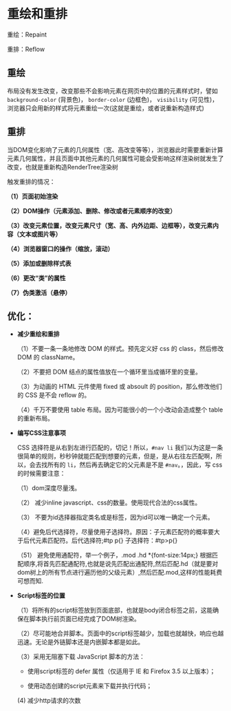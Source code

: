 # 重绘和重排

重绘：Repaint

重排：Reflow

## 重绘

布局没有发生改变，改变那些不会影响元素在网页中的位置的元素样式时，譬如 `background-color` \(背景色\)， `border-color` \(边框色\)， `visibility` \(可见性\)，浏览器只会用新的样式将元素重绘一次\(这就是重绘，或者说重新构造样式\)

## 重排

当DOM变化影响了元素的几何属性（宽、高改变等等），浏览器此时需要重新计算元素几何属性，并且页面中其他元素的几何属性可能会受影响这样渲染树就发生了改变，也就是重新构造RenderTree渲染树

触发重排的情况：

**（1）页面初始渲染**

**（2）DOM操作（元素添加、删除、修改或者元素顺序的改变）**

**（3）改变元素位置，改变元素尺寸（宽、高、内外边距、边框等），改变元素内容（文本或图片等）**

**（4）浏览器窗口的操作（缩放，滚动）**

**（5）添加或删除样式表**

**（6）更改“类”的属性**

**（7）伪类激活（悬停）**

## 优化：

* **减少重绘和重排**

  （1）不要一条一条地修改 DOM 的样式。预先定义好 css 的 class，然后修改 DOM 的 className。

  （2）不要把 DOM 结点的属性值放在一个循环里当成循环里的变量。

  （3）为动画的 HTML 元件使用 fixed 或 absoult 的 position，那么修改他们的 CSS 是不会 reflow 的。

  （4）千万不要使用 table 布局。因为可能很小的一个小改动会造成整个 table 的重新布局。

* **编写CSS注意事项**

  CSS 选择符是从右到左进行匹配的，切记！所以，`#nav li` 我们以为这是一条很简单的规则，秒秒钟就能匹配到想要的元素，但是，是从右往左匹配啊，所以，会去找所有的 `li`，然后再去确定它的父元素是不是 `#nav`。，因此，写 css 的时候需要注意：

  （1）dom深度尽量浅。

  （2） 减少inline javascript、css的数量。使用现代合法的css属性。

  （3） 不要为id选择器指定类名或是标签，因为id可以唯一确定一个元素。

  （4）避免后代选择符，尽量使用子选择符。原因：子元素匹配符的概率要大于后代元素匹配符。后代选择符;\#tp p{} 子选择符：\#tp&gt;p{}

  （51） 避免使用通配符，举一个例子，.mod .hd \*{font-size:14px;} 根据匹配顺序,将首先匹配通配符,也就是说先匹配出通配符,然后匹配.hd（就是要对dom树上的所有节点进行遍历他的父级元素）,然后匹配.mod,这样的性能耗费可想而知.

* **Script标签的位置**

  （1）将所有的script标签放到页面底部，也就是body闭合标签之前，这能确保在脚本执行前页面已经完成了DOM树渲染。

  （2）尽可能地合并脚本。页面中的script标签越少，加载也就越快，响应也越迅速。无论是外链脚本还是内嵌脚本都是如此。

  （3）采用无阻塞下载 JavaScript 脚本的方法：

  * 使用script标签的 defer 属性（仅适用于 IE 和 Firefox 3.5 以上版本）；

  * 使用动态创建的script元素来下载并执行代码；

  \(4\) 减少http请求的次数



